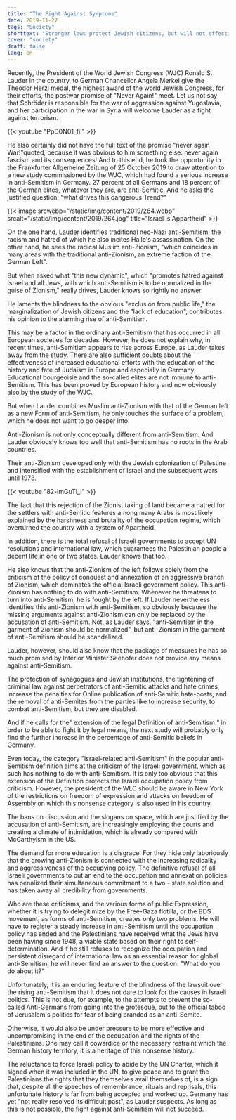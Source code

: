 ```yaml
---
title: "The Fight Against Symptoms"
date: 2019-11-27
tags: "Society"
shorttext: "Stronger laws protect Jewish citizens, but will not effectively fight anti-Semitism unless one of its causes is sought in Israel's politics."
cover: "society"
draft: false
lang: en
---
```


Recently, the President of the World Jewish Congress (WJC) Ronald S.
Lauder in the country, to German Chancellor Angela Merkel give the
Theodor Herzl medal, the highest award of the world Jewish Congress, for
their efforts, the postwar promise of "Never Again!" meet. Let us not
say that Schröder is responsible for the war of aggression against
Yugoslavia, and her participation in the war in Syria will welcome
Lauder as a fight against terrorism.

{{< youtube "PpD0N01_fiI" >}}

He also certainly did not have the full text of the promise "never again
War!"quoted, because it was obvious to him something else: never again
fascism and its consequences! And to this end, he took the opportunity
in the Frankfurter Allgemeine Zeitung of 25 October 2019 to draw
attention to a new study commissioned by the WJC, which had found a
serious increase in anti-Semitism in Germany. 27 percent of all Germans
and 18 percent of the German elites, whatever they are, are
anti-Semitic. And he asks the justified question: "what drives this
dangerous Trend?"

{{< image srcwebp="/static/img/content/2019/264.webp" srcalt="/static/img/content/2019/264.jpg" title="Israel is Appartheid" >}}

On the one hand, Lauder identifies traditional neo-Nazi anti-Semitism,
the racism and hatred of which he also incites Halle\'s assassination.
On the other hand, he sees the radical Muslim anti-Zionism, "which
coincides in many areas with the traditional anti-Zionism, an extreme
faction of the German Left".

But when asked what "this new dynamic", which "promotes hatred against
Israel and all Jews, with which anti-Semitism is to be normalized in the
guise of Zionism," really drives, Lauder knows so rightly no answer.

He laments the blindness to the obvious "exclusion from public life,"
the marginalization of Jewish citizens and the "lack of education",
contributes his opinion to the alarming rise of anti-Semitism.

This may be a factor in the ordinary anti-Semitism that has occurred in
all European societies for decades. However, he does not explain why, in
recent times, anti-Semitism appears to rise across Europe, as Lauder
takes away from the study. There are also sufficient doubts about the
effectiveness of increased educational efforts with the education of the
history and fate of Judaism in Europe and especially in Germany.
Educational bourgeoisie and the so-called elites are not immune to
anti-Semitism. This has been proved by European history and now
obviously also by the study of the WJC.

But when Lauder combines Muslim anti-Zionism with that of the German
left as a new Form of anti-Semitism, he only touches the surface of a
problem, which he does not want to go deeper into.

Anti-Zionism is not only conceptually different from anti-Semitism. And
Lauder obviously knows too well that anti-Semitism has no roots in the
Arab countries.

Their anti-Zionism developed only with the Jewish colonization of
Palestine and intensified with the establishment of Israel and the
subsequent wars until 1973.

{{< youtube "82-lmGuTl_I" >}}

The fact that this rejection of the Zionist taking of land became a
hatred for the settlers with anti-Semitic features among many Arabs is
most likely explained by the harshness and brutality of the occupation
regime, which overturned the country with a system of Apartheid.

In addition, there is the total refusal of Israeli governments to accept
UN resolutions and international law, which guarantees the Palestinian
people a decent life in one or two states. Lauder knows that too.

He also knows that the anti-Zionism of the left follows solely from the
criticism of the policy of conquest and annexation of an aggressive
branch of Zionism, which dominates the official Israeli government
policy. This anti-Zionism has nothing to do with anti-Semitism. Whenever
he threatens to turn into anti-Semitism, he is fought by the left. If
Lauder nevertheless identifies this anti-Zionism with anti-Semitism, so
obviously because the missing arguments against anti-Zionism can only be
replaced by the accusation of anti-Semitism. Not, as Lauder says,
"anti-Semitism in the garment of Zionism should be normalized", but
anti-Zionism in the garment of anti-Semitism should be scandalized.

Lauder, however, should also know that the package of measures he has so
much promised by Interior Minister Seehofer does not provide any means
against anti-Semitism.

The protection of synagogues and Jewish institutions, the tightening of
criminal law against perpetrators of anti-Semitic attacks and hate
crimes, increase the penalties for Online publication of anti-Semitic
hate-posts, and the removal of anti-Semites from the parties like to
increase security, to combat anti-Semitism, but they are disabled.

And if he calls for the" extension of the legal Definition of
anti-Semitism \" in order to be able to fight it by legal means, the
next study will probably only find the further increase in the
percentage of anti-Semitic beliefs in Germany.

Even today, the category "Israel-related anti-Semitism" in the popular
anti-Semitism definition aims at the criticism of the Israeli
government, which as such has nothing to do with anti-Semitism. It is
only too obvious that this extension of the Definition protects the
Israeli occupation policy from criticism. However, the president of the
WLC should be aware in New York of the restrictions on freedom of
expression and attacks on freedom of Assembly on which this nonsense
category is also used in his country.

The bans on discussion and the slogans on space, which are justified by
the accusation of anti-Semitism, are increasingly employing the courts
and creating a climate of intimidation, which is already compared with
McCarthyism in the US.

The demand for more education is a disgrace. For they hide only
laboriously that the growing anti-Zionism is connected with the
increasing radicality and aggressiveness of the occupying policy. The
definitive refusal of all Israeli governments to put an end to the
occupation and annexation policies has penalized their simultaneous
commitment to a two - state solution and has taken away all credibility
from governments.

Who are these criticisms, and the various forms of public Expression,
whether it is trying to delegitimize by the Free-Gaza flotilla, or the
BDS movement, as forms of anti-Semitism, creates only two problems. He
will have to register a steady increase in anti-Semitism until the
occupation policy has ended and the Palestinians have received what the
Jews have been having since 1948, a viable state based on their right to
self-determination. And if he still refuses to recognize the occupation
and persistent disregard of international law as an essential reason for
global anti-Semitism, he will never find an answer to the question:
"What do you do about it?"

Unfortunately, it is an enduring feature of the blindness of the lawsuit
over the rising anti-Semitism that it does not dare to look for the
causes in Israeli politics. This is not due, for example, to the
attempts to prevent the so-called Anti-Germans from going into the
grotesque, but to the official taboo of Jerusalem\'s politics for fear
of being branded as an anti-Semite.

Otherwise, it would also be under pressure to be more effective and
uncompromising in the end of the occupation and the rights of the
Palestinians. One may call it cowardice or the necessary restraint which
the German history territory, it is a heritage of this nonsense history.

The reluctance to force Israeli policy to abide by the UN Charter, which
it signed when it was included in the UN, to give peace and to grant the
Palestinians the rights that they themselves avail themselves of, is a
sign that, despite all the speeches of remembrance, rituals and
reprisals, this unfortunate history is far from being accepted and
worked up. Germany has yet "not really resolved its difficult past", as
Lauder suspects. As long as this is not possible, the fight against
anti-Semitism will not succeed.
